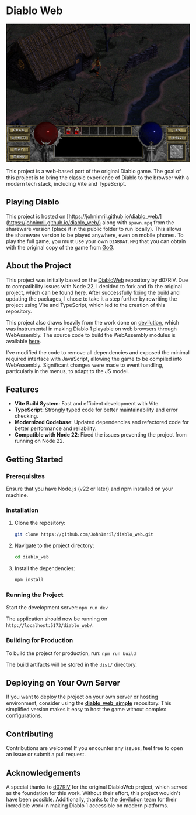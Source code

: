 # Diablo Web

![App Screenshot](./public/screenshot.png)

This project is a web-based port of the original Diablo game. The goal of this project is to bring the classic experience of Diablo to the browser with a modern tech stack, including Vite and TypeScript.

## Playing Diablo

This project is hosted on [https://johnimril.github.io/diablo_web/](https://johnimril.github.io/diablo_web/) along with `spawn.mpq` from the shareware version (place it in the public folder to run locally). This allows the shareware version to be played anywhere, even on mobile phones. To play the full game, you must use your own `DIABDAT.MPQ` that you can obtain with the original copy of the game from [GoG](url=https://www.gog.com/game/diablo).

## About the Project

This project was initially based on the [DiabloWeb](https://github.com/d07RiV/diabloweb) repository by d07RiV. Due to compatibility issues with Node 22, I decided to fork and fix the original project, which can be found [here](https://github.com/JohnImril/diabloweb-beta). After successfully fixing the build and updating the packages, I chose to take it a step further by rewriting the project using Vite and TypeScript, which led to the creation of this repository.

This project also draws heavily from the work done on [devilution](https://github.com/diasurgical/devilution), which was instrumental in making Diablo 1 playable on web browsers through WebAssembly. The source code to build the WebAssembly modules is available [here](https://github.com/d07RiV/devilution).

I've modified the code to remove all dependencies and exposed the minimal required interface with JavaScript, allowing the game to be compiled into WebAssembly. Significant changes were made to event handling, particularly in the menus, to adapt to the JS model.

## Features

- **Vite Build System**: Fast and efficient development with Vite.
- **TypeScript**: Strongly typed code for better maintainability and error checking.
- **Modernized Codebase**: Updated dependencies and refactored code for better performance and reliability.
- **Compatible with Node 22**: Fixed the issues preventing the project from running on Node 22.

## Getting Started

### Prerequisites

Ensure that you have Node.js (v22 or later) and npm installed on your machine.

### Installation

1. Clone the repository:

    ```bash
    git clone https://github.com/JohnImril/diablo_web.git
    ```

2. Navigate to the project directory:

    ```bash
    cd diablo_web
    ```

3. Install the dependencies:

    ```bash
    npm install
    ```

### Running the Project

Start the development server: `npm run dev`

The application should now be running on `http://localhost:5173/diablo_web/`.

### Building for Production

To build the project for production, run: `npm run build`

The build artifacts will be stored in the `dist/` directory.

## Deploying on Your Own Server

If you want to deploy the project on your own server or hosting environment, consider using the [**diablo_web_simple**](https://github.com/JohnImril/diablo_web_simple) repository. This simplified version makes it easy to host the game without complex configurations.

## Contributing

Contributions are welcome! If you encounter any issues, feel free to open an issue or submit a pull request.

## Acknowledgements

A special thanks to [d07RiV](https://github.com/d07RiV) for the original DiabloWeb project, which served as the foundation for this work. Without their effort, this project wouldn't have been possible. Additionally, thanks to the [devilution](https://github.com/diasurgical/devilution) team for their incredible work in making Diablo 1 accessible on modern platforms.
